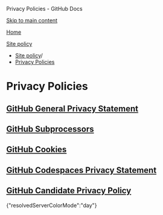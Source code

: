 Privacy Policies - GitHub Docs

[Skip to main content](#main-content)

[Home](/ru)

[Site policy](/ru/site-policy)

* [Site policy](/ru/site-policy)/
* [Privacy Policies](/ru/site-policy/privacy-policies)

Privacy Policies
==========

[GitHub General Privacy Statement](/ru/site-policy/privacy-policies/github-general-privacy-statement)
----------

[GitHub Subprocessors](/ru/site-policy/privacy-policies/github-subprocessors)
----------

[GitHub Cookies](/ru/site-policy/privacy-policies/github-cookies)
----------

[GitHub Codespaces Privacy Statement](/ru/site-policy/privacy-policies/github-codespaces-privacy-statement)
----------

[GitHub Candidate Privacy Policy](/ru/site-policy/privacy-policies/github-candidate-privacy-policy)
----------

{"resolvedServerColorMode":"day"}
